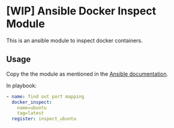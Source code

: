 [WIP] Ansible Docker Inspect Module
====

This is an ansible module to inspect docker containers.

## Usage

Copy the the module as mentioned in the [Ansible documentation](http://docs.ansible.com/developing_modules.html).

In playbook:
~~~yaml
- name: find out port mapping
  docker_inspect:
	name=ubuntu
	tag=latest
  register: inspect_ubuntu
~~~
